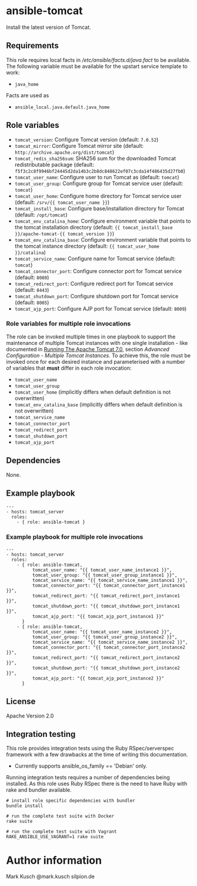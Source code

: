 # ansible-tomcat

Install the latest version of Tomcat.

## Requirements

This role requires local facts in */etc/ansible/facts.d/java.fact*
to be available. The following variable must be available for the
upstart service template to work:

* ``java_home``

Facts are used as

* ``ansible_local.java.default.java_home``

## Role variables

* ``tomcat_version``: Configure Tomcat version (default: ``7.0.52``)
* ``tomcat_mirror``: Configure Tomcat mirror site (default: ``http://archive.apache.org/dist/tomcat``)
* ``tomcat_redis_sha256sum``: SHA256 sum for the downloaded Tomcat redistributable package (default: ``f5f3c2c8f9946bf24445d2da14b3c2b8dc848622ef07c3cda14f486435d27fb0``)
* ``tomcat_user_name``: Configure user to run Tomcat as (default: ``tomcat``)
* ``tomcat_user_group``: Configure group for Tomcat service user (default: ``tomcat``)
* ``tomcat_user_home``: Configure home directory for Tomcat service user (default: ``/srv/{{ tomcat_user_name }}``)
* ``tomcat_install_base``: Configure base/installation directory for Tomcat (default: ``/opt/tomcat``)
* ``tomcat_env_catalina_home``: Configure environment variable that points to the tomcat installation directory (default: ``{{ tomcat_install_base }}/apache-tomcat-{{ tomcat_version }}``)
* ``tomcat_env_catalina_base``: Configure environment variable that points to the tomcat instance directory (default: ``{{ tomcat_user_home }}/catalina``)
* ``tomcat_service_name``: Configure name for Tomcat service (default: ``tomcat``)
* ``tomcat_connector_port``: Configure connector port for Tomcat service (default: ``8080``)
* ``tomcat_redirect_port``: Configure redirect port for Tomcat service (default: ``8443``)
* ``tomcat_shutdown_port``: Configure shutdown port for Tomcat service (default: ``8005``)
* ``tomcat_ajp_port``: Configure AJP port for Tomcat service (default: ``8009``)

### Role variables for multiple role invocations

The role can be invoked multiple times in one playbook to support the maintenance
of multiple Tomcat instances with one single installation - like documented in
[Running The Apache Tomcat 7.0](http://tomcat.apache.org/tomcat-7.0-doc/RUNNING.txt),
section *Advanced Configuration - Multiple Tomcat Instances*. To achieve this, the
role must be invoked once for each desired instance and parameterised with a number
of variables that **must** differ in each role invocation:

* ``tomcat_user_name``
* ``tomcat_user_group``
* ``tomcat_user_home`` (implicitly differs when default definition is not overwritten)
* ``tomcat_env_catalina_base`` (implicitly differs when default definition is not overwritten)
* ``tomcat_service_name``
* ``tomcat_connector_port``
* ``tomcat_redirect_port``
* ``tomcat_shutdown_port``
* ``tomcat_ajp_port``

## Dependencies

None.

## Example playbook

    ---
    - hosts: tomcat_server
      roles:
        - { role: ansible-tomcat }

### Example playbook for multiple role invocations

    ---
    - hosts: tomcat_server
      roles:
        - { role: ansible-tomcat,
              tomcat_user_name: "{{ tomcat_user_name_instance1 }}",
              tomcat_user_group: "{{ tomcat_user_group_instance1 }}",
              tomcat_service_name: "{{ tomcat_service_name_instance1 }}",
              tomcat_connector_port: "{{ tomcat_connector_port_instance1 }}",
              tomcat_redirect_port: "{{ tomcat_redirect_port_instance1 }}",
              tomcat_shutdown_port: "{{ tomcat_shutdown_port_instance1 }}",
              tomcat_ajp_port: "{{ tomcat_ajp_port_instance1 }}"
          }
        - { role: ansible-tomcat,
              tomcat_user_name: "{{ tomcat_user_name_instance2 }}",
              tomcat_user_group: "{{ tomcat_user_group_instance2 }}",
              tomcat_service_name: "{{ tomcat_service_name_instance2 }}",
              tomcat_connector_port: "{{ tomcat_connector_port_instance2 }}",
              tomcat_redirect_port: "{{ tomcat_redirect_port_instance2 }}",
              tomcat_shutdown_port: "{{ tomcat_shutdown_port_instance2 }}",
              tomcat_ajp_port: "{{ tomcat_ajp_port_instance2 }}"
          }

## License

Apache Version 2.0

## Integration testing

This role provides integration tests using the Ruby RSpec/serverspec framework
with a few drawbacks at the time of writing this documentation.

- Currently supports ansible_os_family == 'Debian' only.

Running integration tests requires a number of dependencies being
installed. As this role uses Ruby RSpec there is the need to have
Ruby with rake and bundler available.

    # install role specific dependencies with bundler
    bundle install

<!-- -->

    # run the complete test suite with Docker
    rake suite

<!-- -->

    # run the complete test suite with Vagrant
    RAKE_ANSIBLE_USE_VAGRANT=1 rake suite

# Author information

Mark Kusch @mark.kusch silpion.de


<!-- vim: set ts=4 sw=4 et nofen: -->
